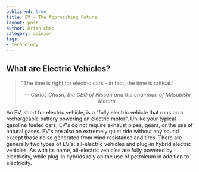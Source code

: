 ```yaml
---
published: true
title: EV - The Approaching Future
layout: post
author: Brian Chao
category: opinion
tags:
- technology
---
```


## What are Electric Vehicles?

> "The time is right for electric cars - in fact, the time is critical."
> <center><em> -- Carlos Ghosn, the CEO of Nissan and the chairman of Mitsubishi Motors.</em></center>

 An EV, short for electric vehicle, is a "fully electric vehicle that runs on a rechargeable battery powering an electric motor". Unlike your typical gasoline fueled cars, EV's do not require exhaust pipes, gears, or the use of natural gases. EV's are also an extremely quiet ride without any sound except those noise generated from wind resistance and tires. There are generally two types of EV's: all-electric vehicles and plug-in hybrid electric vehicles. As with its name, all-electric vehicles are fully powered by electricity, while plug-in hybrids rely on the use of petroleum in addition to electricity.



